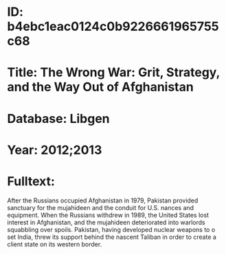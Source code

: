 # ID: b4ebc1eac0124c0b9226661965755c68
# Title: The Wrong War: Grit, Strategy, and the Way Out of Afghanistan
# Database: Libgen
# Year: 2012;2013
# Fulltext:
After the Russians occupied Afghanistan in 1979, Pakistan provided sanctuary for the mujahideen and the conduit for U.S. nances and equipment.
When the Russians withdrew in 1989, the United States lost interest in Afghanistan, and the mujahideen deteriorated into warlords squabbling over spoils.
Pakistan, having developed nuclear weapons to o set India, threw its support behind the nascent Taliban in order to create a client state on its western border.